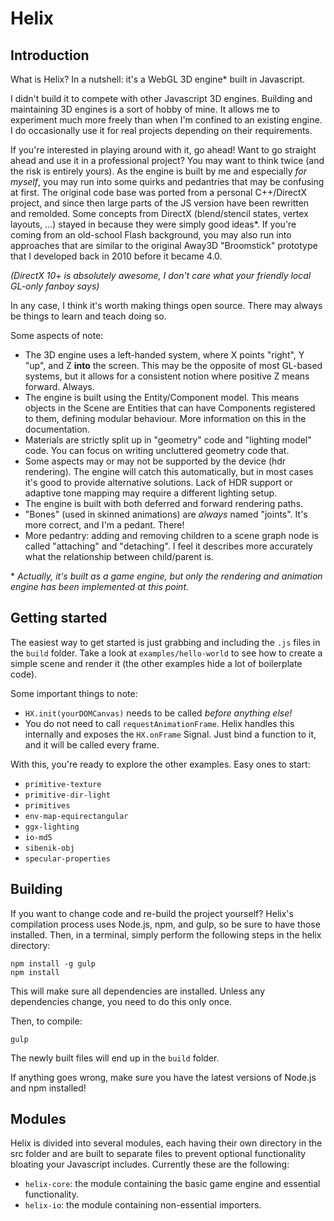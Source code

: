 # Helix

## Introduction

What is Helix? In a nutshell: it's a WebGL 3D engine\* built in Javascript.

I didn't build it to compete with other Javascript 3D engines. Building and maintaining 3D engines is a sort of hobby of 
mine. It allows me to experiment much more freely than when I'm confined to an existing engine. I do occasionally use it
for real projects depending on their requirements.

If you're interested in playing around with it, go ahead! Want to go straight ahead and use it in a professional project?
You may want to think twice (and the risk is entirely yours). As the engine is built by me and especially *for myself*, 
you may run into some quirks and pedantries that may be confusing at first. The original code base was ported from a 
personal C++/DirectX project, and since then large parts of the JS version have been rewritten and remolded. Some 
concepts from DirectX (blend/stencil states, vertex layouts, ...) stayed in because they were simply good ideas\*. If 
you're coming from an old-school Flash background, you may also run into approaches that are similar to the original
Away3D "Broomstick" prototype that I developed back in 2010 before it became 4.0.

*(DirectX 10+ is absolutely awesome, I don't care what your friendly local GL-only fanboy says)*

In any case, I think it's worth making things open source. There may always be things to learn and teach doing so.

Some aspects of note:
* The 3D engine uses a left-handed system, where X points "right", Y "up", and Z **into** the screen. This may be the 
opposite of most GL-based systems, but it allows for a consistent notion where positive Z means forward. Always.
* The engine is built using the Entity/Component model. This means objects in the Scene are Entities that can have
Components registered to them, defining modular behaviour. More information on this in the documentation. 
* Materials are strictly split up in "geometry" code and "lighting model" code. You can focus on writing uncluttered 
geometry code that.
* Some aspects may or may not be supported by the device (hdr rendering). The engine will catch this automatically, but 
in most cases it's good to provide alternative solutions. Lack of HDR support or adaptive tone mapping may require a 
different lighting setup.
* The engine is built with both deferred and forward rendering paths.
* "Bones" (used in skinned animations) are *always* named "joints". It's more correct, and I'm a pedant. There!
* More pedantry: adding and removing children to a scene graph node is called "attaching" and "detaching". I feel it
describes more accurately what the relationship between child/parent is.


 \* *Actually, it's built as a game engine, but only the rendering and animation engine has been implemented at this 
 point.*


## Getting started

The easiest way to get started is just grabbing and including the `.js` files in the `build` folder. Take a look at
`examples/hello-world` to see how to create a simple scene and render it (the other examples hide a lot of boilerplate
code).

Some important things to note:
* `HX.init(yourDOMCanvas)` needs to be called *before anything else!*
* You do not need to call `requestAnimationFrame`. Helix handles this internally and exposes the `HX.onFrame` Signal.
Just bind a function to it, and it will be called every frame.

With this, you're ready to explore the other examples. Easy ones to start:
- `primitive-texture`
- `primitive-dir-light`
- `primitives`
- `env-map-equirectangular`
- `ggx-lighting`
- `io-md5`
- `sibenik-obj`
- `specular-properties`

## Building

If you want to change code and re-build the project yourself? Helix's compilation process uses Node.js, npm, and gulp,
so be sure to have those installed. Then, in a terminal, simply perform the following steps in the helix directory:
```
npm install -g gulp
npm install
```
This will make sure all dependencies are installed. Unless any dependencies change, you need to do this only once.

Then, to compile:
```
gulp
```
The newly built files will end up in the `build` folder. 

If anything goes wrong, make sure you have the latest versions of Node.js and npm installed!

## Modules

Helix is divided into several modules, each having their own directory in the src folder and are built to separate files 
to prevent optional functionality bloating your Javascript includes. Currently these are the following:
- `helix-core`: the module containing the basic game engine and essential functionality.
- `helix-io`: the module containing non-essential importers.